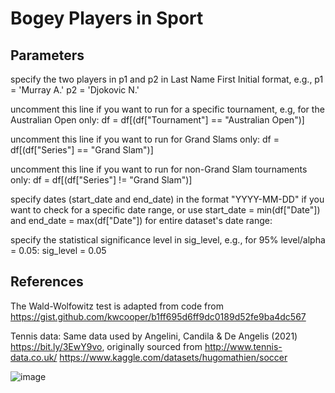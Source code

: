 # Bogey Players in Sport

## Parameters
specify the two players in p1 and p2 in Last Name First Initial format, e.g.,
p1 = 'Murray A.'
p2 = 'Djokovic N.'
    
uncomment this line if you want to run for a specific tournament, e.g, for the Australian Open only:
df = df[(df["Tournament"] == "Australian Open")]
    
uncomment this line if you want to run for Grand Slams only:
df = df[(df["Series"] == "Grand Slam")]
    
uncomment this line if you want to run for non-Grand Slam tournaments only:
df = df[(df["Series"] != "Grand Slam")]
    
specify dates (start_date and end_date) in the format "YYYY-MM-DD" if you want to check for a specific date range, or use start_date = min(df["Date"]) and end_date = max(df["Date"]) for entire dataset's date range:

specify the statistical significance level in sig_level, e.g., for 95% level/alpha = 0.05:
sig_level = 0.05
   
## References
The Wald-Wolfowitz test is adapted from code from https://gist.github.com/kwcooper/b1ff695d6ff9dc0189d52fe9ba4dc567

Tennis data: Same data used by Angelini, Candila & De Angelis (2021) https://bit.ly/3EwY9vo, originally sourced from
http://www.tennis-data.co.uk/
https://www.kaggle.com/datasets/hugomathien/soccer

![image](https://user-images.githubusercontent.com/29388472/166176166-2a2ed1bc-61b6-4fdc-a102-89dd91f1f4a3.png)
